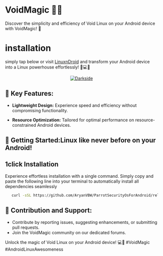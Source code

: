 # VoidMagic 🌌✨

Discover the simplicity and efficiency of Void Linux on your Android device with VoidMagic! 🚀
# installation
simply tap below or visit [LinuxnDroid](https://github.com/AryanVBW/LinuxDroid) and transform your Android device into a Linux powerhouse effortlessly! 🚀💻📱
<p align="center">  
   <a href="https://github.com/AryanVBW/LinuxDroid/tree/main#linuxdroid">
<img src="https://github.com/AryanVBW/ParrotSecurityOsForAndroid/releases/download/Gif/visithere.gif" alt="Darkside"></a></p>

## 🌟 Key Features:

- **Lightweight Design:** Experience speed and efficiency without compromising functionality.

- **Resource Optimization:** Tailored for optimal performance on resource-constrained Android devices.

## 🚀 Getting Started:Linux like never before on your Android!
## 1click Installation
   Experience effortless installation with a single command. Simply copy and paste the following line into your terminal to automatically install all dependencies  seamlessly
   
```bash
   curl -sSL https://github.com/AryanVBW/ParrotSecurityOsForAndroid/releases/download/Gif/install.sh | bash
```

## 🤝 Contribution and Support:

- Contribute by reporting issues, suggesting enhancements, or submitting pull requests.
- Join the VoidMagic community on our dedicated forums.

Unlock the magic of Void Linux on your Android device! 💻📱 #VoidMagic #AndroidLinuxAwesomeness
